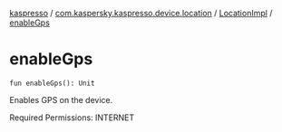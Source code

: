 [kaspresso](../../index.md) / [com.kaspersky.kaspresso.device.location](../index.md) / [LocationImpl](index.md) / [enableGps](./enable-gps.md)

# enableGps

`fun enableGps(): Unit`

Enables GPS on the device.

Required Permissions: INTERNET

